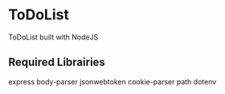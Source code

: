 # ToDoList
 ToDoList built with NodeJS 

## Required Librairies
express body-parser jsonwebtoken cookie-parser path dotenv